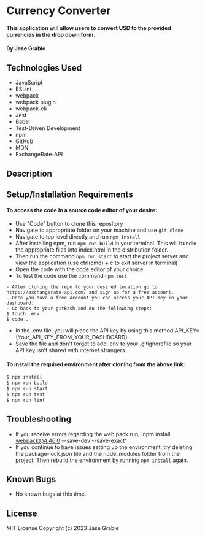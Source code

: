 # Currency Converter

#### This application will allow users to convert USD to the provided currencies in the drop down form.

#### By Jase Grable

## Technologies Used

- JavaScript
- ESLint
- webpack
- webpack plugin
- webpack-cli
- Jest
- Babel
- Test-Driven Development
- npm
- GitHub
- MDN
- ExchangeRate-API

## Description

## Setup/Installation Requirements

#### To access the code in a source code editor of your desire:

- Use "Code" button to clone this repository
- Navigate to appropriate folder on your machine and use `git clone`
- Navigate to top level directly and run `npm install`
- After installing npm, run `npm run build` in your terminal. This will bundle the appropriate files into index.html in the distribution folder.
- Then run the command `npm run start` to start the project server and view the application (use ctrl(cmd) + c to exit server in terminal)
- Open the code with the code editor of your choice.
- To test the code use the command `npm test`

```
- After cloning the repo to your desired location go to https://exchangerate-api.com/ and sign up for a free account.
- Once you have a free account you can access your API Key in your dashboard.
- Go back to your gitBash and do the following steps:
$ touch .env
$ code .
```

- In the .env file, you will place the API key by using this method API_KEY={Your_API_KEY_FROM_YOUR_DASHBOARD}.
- Save the file and don't forget to add .env to your .gitignorefile so your API Key isn't shared with internet strangers.

#### To install the required environment after cloning from the above link:

```bash
$ npm install
$ npm run build
$ npm run start
$ npm run test
$ npm run lint
```

## Troubleshooting

- If you receive errors regarding the web pack run, 'npm install webpack@4.46.0 --save-dev --save-exact'
- If you continue to have issues setting up the environment, try deleting the package-lock.json file and the node_modules folder from the project. Then rebuild the environment by running `npm install` again.

## Known Bugs

- No known bugs at this time.

## License

MIT License
Copyright (c) 2023 Jase Grable
